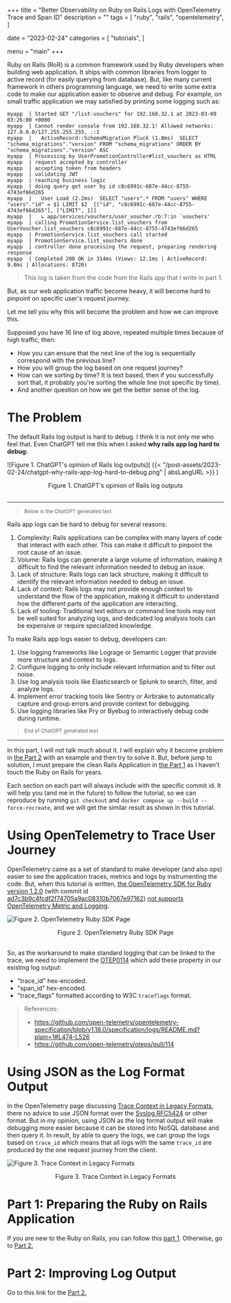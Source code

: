 +++
title = "Better Observability on Ruby on Rails Logs with OpenTelemetry Trace and Span ID"
description = ""
tags = [
    "ruby",
    "rails",
    "opentelemetry",
]

date = "2023-02-24"
categories = [
    "tutorials",
]

menu = "main"
+++



Ruby on Rails (RoR) is a common framework used by Ruby developers when building web application. It ships with common libraries from logger to active record (for easily querying from database). But, like many current framework in others programming language, we need to write some extra code to make our application easier to observe and debug. For example, on small traffic application we may satisfied by printing some logging such as:

```shell
myapp  | Started GET "/list-vouchers" for 192.168.32.1 at 2023-03-09 03:26:00 +0000
myapp  | Cannot render console from 192.168.32.1! Allowed networks: 127.0.0.0/127.255.255.255, ::1
myapp  |   ActiveRecord::SchemaMigration Pluck (1.8ms)  SELECT "schema_migrations"."version" FROM "schema_migrations" ORDER BY "schema_migrations"."version" ASC
myapp  | Processing by UserPromotionController#list_vouchers as HTML
myapp  | request accepted by controller
myapp  | accepting token from headers
myapp  | validating JWT
myapp  | reaching business logic
myapp  | doing query get user by id c8c6991c-687e-44cc-8755-4743ef66d265
myapp  |   User Load (2.2ms)  SELECT "users".* FROM "users" WHERE "users"."id" = $1 LIMIT $2  [["id", "c8c6991c-687e-44cc-8755-4743ef66d265"], ["LIMIT", 1]]
myapp  |   ↳ app/services/vouchers/user_voucher.rb:7:in `vouchers'
myapp  | calling PromotionService.list_vouchers from UserVoucher.list_vouchers c8c6991c-687e-44cc-8755-4743ef66d265
myapp  | PromotionService.list_vouchers call started
myapp  | PromotionService.list_vouchers done
myapp  | controller done processing the request, preparing rendering response
myapp  | Completed 200 OK in 314ms (Views: 12.1ms | ActiveRecord: 9.0ms | Allocations: 8720)
```

> This log is taken from the code from the Rails app that I write in part 1.

But, as our web application traffic become heavy, it will become hard to pinpoint on specific user's request journey. 

Let me tell you why this will become the problem and how we can improve this.

Supposed you have 16 line of log above, repeated multiple times because of high traffic, then:

* How you can ensure that the next line of the log is sequentially correspond with the previous line?
* How you will group the log based on one request journey? 
* How can we sorting by time? It is text based, then if you successfully sort that, it probably you're sorting the whole line (not specific by time).
* And another question on how we get the better sense of the log.


# The Problem

The default Rails log output is hard to debug. I think it is not only me who feel that. Even ChatGPT tell me this when I asked **why rails app log hard to debug**:

![Figure 1. ChatGPT's opinion of Rails log outputs]( {{< "/post-assets/2023-02-24/chatgpt-why-rails-app-log-hard-to-debug.png" | absLangURL >}} )
<div style="text-align: center; margin-bottom: 30px;">Figure 1. ChatGPT's opinion of Rails log outputs</div>

---
> <small>Below is the ChatGPT generated text</small>

Rails app logs can be hard to debug for several reasons:

1. Complexity: Rails applications can be complex with many layers of code that interact with each other. This can make it difficult to pinpoint the root cause of an issue.
2. Volume: Rails logs can generate a large volume of information, making it difficult to find the relevant information needed to debug an issue.
3. Lack of structure: Rails logs can lack structure, making it difficult to identify the relevant information needed to debug an issue.
4. Lack of context: Rails logs may not provide enough context to understand the flow of the application, making it difficult to understand how the different parts of the application are interacting.
5. Lack of tooling: Traditional text editors or command line tools may not be well suited for analyzing logs, and dedicated log analysis tools can be expensive or require specialized knowledge.

To make Rails app logs easier to debug, developers can:

1. Use logging frameworks like Lograge or Semantic Logger that provide more structure and context to logs.
2. Configure logging to only include relevant information and to filter out noise.
3. Use log analysis tools like Elasticsearch or Splunk to search, filter, and analyze logs.
4. Implement error tracking tools like Sentry or Airbrake to automatically capture and group errors and provide context for debugging.
5. Use logging libraries like Pry or Byebug to interactively debug code during runtime.

> <small>End of ChatGPT generated text</small>

---

In this part, I will not talk much about it. I will explain why it become problem in [the Part 2](/posts/2023-02-24-rails-otel-part2) with an example and then try to solve it. But, before jump to solution, I must prepare the clean Rails Application in [the Part 1](/posts/2023-02-24-rails-otel-part1/) as I haven't touch the Ruby on Rails for years.

Each section on each part will always include with the specific commit id. It will help you (and me in the future) to follow the tutorial, so we can reproduce by running `git checkout` and `docker compose up --build --force-recreate`, and we will get the similar result as shown in this tutorial.

# Using OpenTelemetry to Trace User Journey

OpenTelemetry came as a set of standard to make developer (and also ops) easier to see the application traces, metrics and logs by instrumenting the code. But, when this tutorial is written, [the OpenTelemetry SDK for Ruby version 1.2.0](https://github.com/open-telemetry/opentelemetry-ruby/tree/opentelemetry-sdk/v1.2.0) (with commit id [ad7c3b9c4fcdf2f74705a9ac08310b7067e97162](https://github.com/open-telemetry/opentelemetry-ruby/releases/tag/opentelemetry-sdk%2Fv1.2.0)) [not supports](https://github.com/open-telemetry/opentelemetry.io/blob/7f1501407b9643b4f517a189b3544ad08ec6ca07/data/instrumentation.yaml#L44-L49) [OpenTelemetry Metric and Logging](https://github.com/open-telemetry/opentelemetry.io/blob/7f1501407b9643b4f517a189b3544ad08ec6ca07/content/en/docs/instrumentation/ruby/_index.md). 



![Figure 2. OpenTelemetry Ruby SDK Page](/blog/post-assets/2023-02-24/opentelemetry-ruby-sdk-page.png)
<div style="text-align: center; margin-bottom: 30px;">Figure 2. OpenTelemetry Ruby SDK Page</div>

So, as the workaround to make standard logging that can be linked to the trace, we need to implement the [OTEP0114](https://github.com/open-telemetry/oteps/pull/114) which add these property in our existing log output:

* "trace_id" hex-encoded.
* "span_id" hex-encoded.
* "trace_flags" formatted according to W3C `traceflags` format.

> References:
>
> * https://github.com/open-telemetry/opentelemetry-specification/blob/v1.18.0/specification/logs/README.md?plain=1#L474-L526
> * https://github.com/open-telemetry/oteps/pull/114


# Using JSON as the Log Format Output

In the OpenTelemetry page discussing [Trace Context in Legacy Formats](https://github.com/open-telemetry/opentelemetry-specification/blob/v1.18.0/specification/logs/README.md?plain=1#L474-L526), there no advice to use JSON format over the [Syslog RFC5424](https://www.rfc-editor.org/rfc/rfc5424) or other format. But in my opinion, using JSON as the log format output will make debugging more easier because it can be stored into NoSQL database and then query it. In result, by able to query the logs, we can group the logs based on `trace_id` which means that all logs with the same `trace_id` are produced by the one request journey from the client.

![Figure 3. Trace Context in Legacy Formats](/blog/post-assets/2023-02-24/opentelemetry-trace-context-in-legacy-format.png)
<div style="text-align: center; margin-bottom: 30px;">Figure 3. Trace Context in Legacy Formats</div>

# Part 1: Preparing the Ruby on Rails Application

If you are new to the Ruby on Rails, you can follow this [part 1](/posts/2023-02-24-rails-otel-part1/). Otherwise, go to [Part 2.](/posts/2023-02-24-rails-otel-part2/)

# Part 2: Improving Log Output

Go to this link for the [Part 2.](/posts/2023-02-24-rails-otel-part2/)

